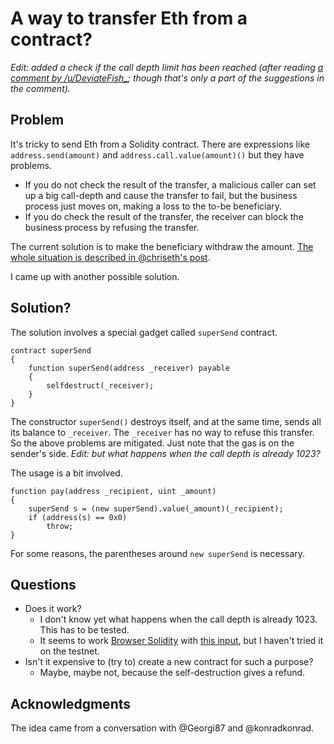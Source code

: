 # A way to transfer Eth from a contract?

*Edit: added a check if the call depth limit has been reached (after reading [a comment by /u/DeviateFish_](https://www.reddit.com/r/ethereum/comments/52b8fb/a_way_to_transfer_eth_from_a_contract/d7j0wmu); though that's only a part of the suggestions in the comment).*

## Problem

It's tricky to send Eth from a Solidity contract.
There are expressions like `address.send(amount)` and `address.call.value(amount)()` but they have problems.

* If you do not check the result of the transfer, a malicious caller can set up a big call-depth and cause the transfer to fail, but the business process just moves on, making a loss to the to-be beneficiary.
* If you do check the result of the transfer, the receiver can block the business process by refusing the transfer.

The current solution is to make the beneficiary withdraw the amount.  [The whole situation is described in @chriseth's post](https://blog.ethereum.org/2016/06/10/smart-contract-security/).

I came up with another possible solution.

## Solution?

The solution involves a special gadget called `superSend` contract.

```
contract superSend
{
	function superSend(address _receiver) payable
	{
		selfdestruct(_receiver);
	}
}
```
The constructor `superSend()` destroys itself, and at the same time, sends all its balance to `_receiver`.  The `_receiver` has no way to refuse this transfer.  So the above problems are mitigated.  Just note that the gas is on the sender's side. *Edit: but what happens when the call depth is already 1023?*

The usage is a bit involved.
```
function pay(address _recipient, uint _amount)
{
    superSend s = (new superSend).value(_amount)(_recipient);
	if (address(s) == 0x0)
		throw;
}
```
For some reasons, the parentheses around `new superSend` is necessary.

## Questions

* Does it work?
    * I don't know yet what happens when the call depth is already 1023.  This has to be tested.
    * It seems to work [Browser Solidity](https://ethereum.github.io/browser-solidity/#version=soljson-v0.4.1+commit.4fc6fc2c.js) with [this input](https://gist.github.com/anonymous/312c0eff5ffb8de031173c220d7f73c0), but I haven't tried it on the testnet.
* Isn't it expensive to (try to) create a new contract for such a purpose?
    * Maybe, maybe not, because the self-destruction gives a refund.

## Acknowledgments

The idea came from a conversation with @Georgi87 and @konradkonrad.

